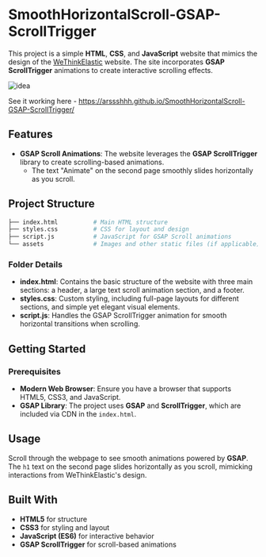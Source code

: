 # SmoothHorizontalScroll-GSAP-ScrollTrigger

This project is a simple **HTML**, **CSS**, and **JavaScript** website that mimics the design of the [WeThinkElastic](https://wethinkelastic.com) website. The site incorporates **GSAP ScrollTrigger** animations to create interactive scrolling effects.

![idea](https://github.com/user-attachments/assets/0dc63c3f-9f80-43e8-bc9e-911307cd0acb)

See it working here - https://arssshhh.github.io/SmoothHorizontalScroll-GSAP-ScrollTrigger/

## Features

- **GSAP Scroll Animations**: The website leverages the **GSAP ScrollTrigger** library to create scrolling-based animations. 
  - The text "Animate" on the second page smoothly slides horizontally as you scroll.

## Project Structure

```bash
├── index.html          # Main HTML structure
├── styles.css          # CSS for layout and design
├── script.js           # JavaScript for GSAP Scroll animations
└── assets              # Images and other static files (if applicable)
```

### Folder Details

- **index.html**: Contains the basic structure of the website with three main sections: a header, a large text scroll animation section, and a footer.
- **styles.css**: Custom styling, including full-page layouts for different sections, and simple yet elegant visual elements.
- **script.js**: Handles the GSAP ScrollTrigger animation for smooth horizontal transitions when scrolling.

## Getting Started

### Prerequisites

- **Modern Web Browser**: Ensure you have a browser that supports HTML5, CSS3, and JavaScript.
- **GSAP Library**: The project uses **GSAP** and **ScrollTrigger**, which are included via CDN in the `index.html`.

## Usage

Scroll through the webpage to see smooth animations powered by **GSAP**. The `h1` text on the second page slides horizontally as you scroll, mimicking interactions from WeThinkElastic's design.

## Built With

- **HTML5** for structure
- **CSS3** for styling and layout
- **JavaScript (ES6)** for interactive behavior
- **GSAP ScrollTrigger** for scroll-based animations

  
